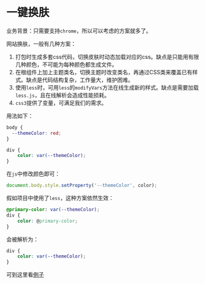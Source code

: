 # 一键换肤

业务背景：只需要支持`chrome`，所以可以考虑的方案就多了。

网站换肤，一般有几种方案：
1. 打包时生成多套css代码，切换皮肤时动态加载对应的css。缺点是只能用有限几种颜色，不可能为每种颜色都生成文件。
2. 在根组件上加上主题类名，切换主题时改变类名，再通过CSS类来覆盖已有样式。缺点是代码结构复杂，工作量大，维护困难。
3. 使用`less`时，可用`less`的`modifyVars`方法在线生成新的样式。缺点是需要加载`less.js`，且在线解析会造成性能损耗。
4. `css3`提供了变量，可满足我们的需求。

用法如下：
```css
body {
  --themeColor: red;
}

div {
    color: var(--themeColor);
}
```

在`js`中修改颜色即可：
```js
document.body.style.setProperty('--themeColor', color);
```

假如项目中使用了`less`，这种方案依然生效：
```css
@primary-color: var(--themeColor);
div {
    color: @primary-color;
}
```
会被解析为：
```css
div {
    color: var(--themeColor);
}
```
可到这里看[例子](https://gitee.com/JiQingYun/react-change-skin)